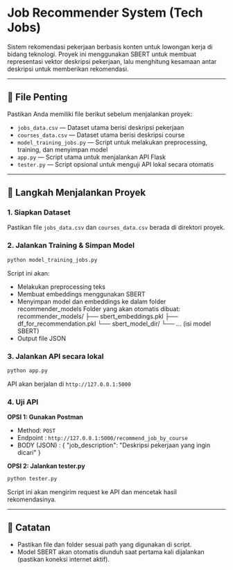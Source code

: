 # Job Recommender System (Tech Jobs)

Sistem rekomendasi pekerjaan berbasis konten untuk lowongan kerja di bidang teknologi. Proyek ini menggunakan SBERT untuk membuat representasi vektor deskripsi pekerjaan, lalu menghitung kesamaan antar deskripsi untuk memberikan rekomendasi.

---

## 📁 File Penting

Pastikan Anda memiliki file berikut sebelum menjalankan proyek:

- `jobs_data.csv` — Dataset utama berisi deskripsi pekerjaan
- `courses_data.csv` — Dataset utama berisi deskripsi course
- `model_training_jobs.py` — Script untuk melakukan preprocessing, training, dan menyimpan model
- `app.py` — Script utama untuk menjalankan API Flask
- `tester.py` — Script opsional untuk menguji API lokal secara otomatis

---

## 🚀 Langkah Menjalankan Proyek

### 1. Siapkan Dataset

Pastikan file `jobs_data.csv` dan `courses_data.csv` berada di direktori proyek.

### 2. Jalankan Training & Simpan Model

```bash
python model_training_jobs.py
```

Script ini akan:

- Melakukan preprocessing teks
- Membuat embeddings menggunakan SBERT
- Menyimpan model dan embeddings ke dalam folder recommender_models
  Folder yang akan otomatis dibuat:
  recommender_models/
  ├── sbert_embeddings.pkl
  ├── df_for_recommendation.pkl
  └── sbert_model_dir/
  └── ... (isi model SBERT)
- Output file JSON

### 3. Jalankan API secara lokal

```bash
python app.py
```

API akan berjalan di `http://127.0.0.1:5000`

### 4. Uji API

**OPSI 1: Gunakan Postman**

- Method: `POST`
- Endpoint : `http://127.0.0.1:5000/recommend_job_by_course`
- BODY (JSON) :
  {
  "job_description": "Deskripsi pekerjaan yang ingin dicari"
  }

**OPSI 2: Jalankan tester.py**

```bash
python tester.py
```

Script ini akan mengirim request ke API dan mencetak hasil rekomendasinya.

---

## 📌 Catatan

- Pastikan file dan folder sesuai path yang digunakan di script.
- Model SBERT akan otomatis diunduh saat pertama kali dijalankan (pastikan koneksi internet aktif).
